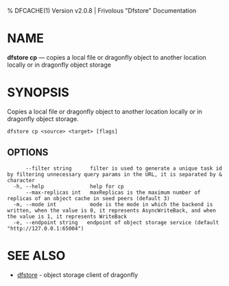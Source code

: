 % DFCACHE(1) Version v2.0.8 | Frivolous "Dfstore" Documentation

# NAME

**dfstore cp** — copies a local file or dragonfly object to another location locally or in dragonfly object storage

# SYNOPSIS

Copies a local file or dragonfly object to another location locally or in dragonfly object storage.

```shell
dfstore cp <source> <target> [flags]
```

## OPTIONS

```shell
      --filter string      filter is used to generate a unique task id by filtering unnecessary query params in the URL, it is separated by & character
  -h, --help               help for cp
      --max-replicas int   maxReplicas is the maximum number of replicas of an object cache in seed peers (default 3)
  -m, --mode int           mode is the mode in which the backend is written, when the value is 0, it represents AsyncWriteBack, and when the value is 1, it represents WriteBack
  -e, --endpoint string   endpoint of object storage service (default "http://127.0.0.1:65004")
```

# SEE ALSO

- [dfstore](dfstore.md) - object storage client of dragonfly
